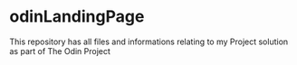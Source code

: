 # odinLandingPage
This repository has all files and informations relating to my Project solution  as part of The Odin Project
